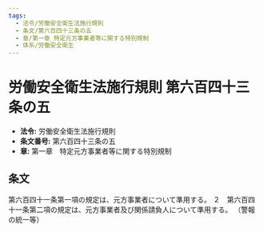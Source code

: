 ```yaml
---
tags:
  - 法令/労働安全衛生法施行規則
  - 条文/第六百四十三条の五
  - 章/第一章_特定元方事業者等に関する特別規制
  - 体系/労働安全衛生
---
```

# 労働安全衛生法施行規則 第六百四十三条の五

- **法令:** 労働安全衛生法施行規則
- **条文番号:** 第六百四十三条の五
- **章:** 第一章　特定元方事業者等に関する特別規制

## 条文
第六百四十一条第一項の規定は、元方事業者について準用する。
２　第六百四十一条第二項の規定は、元方事業者及び関係請負人について準用する。
（警報の統一等）

